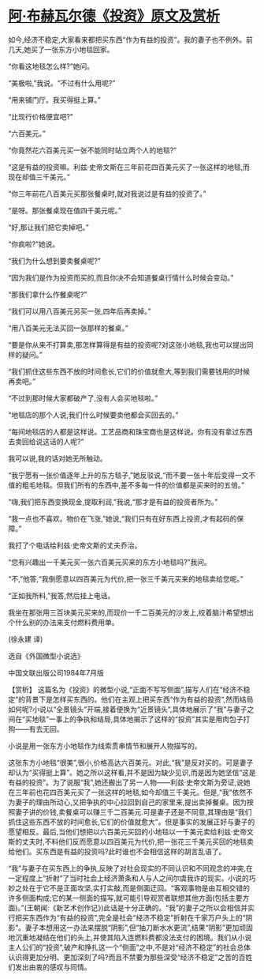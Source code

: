 # [阿·布赫瓦尔德《投资》原文及赏析](https://www.vrrw.net/wx/15429.html)

如今,经济不稳定,大家看来都把买东西“作为有益的投资”。我的妻子也不例外。前几天,她买了一张东方小地毯回家。

“你看这地毯怎么样?”她问。

“美极啦,”我说。“不过有什么用呢?”

“用来铺门厅。我买得挺上算。”

“比现行价格便宜吧?”

“六百美元。”

“你竟然花六百美元买一张不能同时站立两个人的地毯?”

“这是有益的投资嘛。利兹·史帝文斯在三年前花四百美元买了一张这样的地毯,而现在却值三千美元。”

“你三年前花八百美元买那张餐桌时,就对我说过是有益的投资了。”

“是呀。那张餐桌现在值四千美元呢。”

“好,那让我们把它卖掉吧。”

“你疯啦?”她说。

“我们为什么想到要卖餐桌呢?”

“因为我们是作为投资而买的,而且你决不会知道餐桌行情什么时候会变动。”

“那我们拿什么作餐桌呢?”

“我们可以用八百美元另买一张,四年后再卖掉。”

“用八百美元无法买回一张那样的餐桌。”

“要是你从来不打算卖,那怎样算得是有益的投资呢?对这张小地毯,我也可以提出同样的疑问。”

“我们抓住这些东西不放的时间愈长,它们的价值就愈大,等到我们需要钱用的时候再卖吧。”

“不过到那时候大家都破产了,没有人会买地毯啦。”

“地毯店的那个人说,我们什么时候要卖他都会买回去的。”

“每间地毯店的人都是这样说。工艺品商和珠宝商也是这样说。你有没有拿过东西去卖回给说这话的人呢?”

我可以说,我的话对她无所触动。

“我宁愿有一张价值逐年上升的东方毯子,”她反驳说,“而不要一张十年后变得一文不值的粗毛地毯。但我们所有的东西中,差不多每一件的价值都是买来时的五倍。”

“嗨,我们把东西变换现金,提取利润,”我说,“那才是有益的投资者所为。”

“我一点也不喜欢。物价在飞涨,”她说,“我们只有在好东西上投资,才有起码的保障。”

我打了个电话给利兹·史帝文斯的丈夫乔治。

“您有兴趣出一千美元买一张六百美元买来的东方小地毯吗?”我问。

“不,”他答,“我倒愿意以四百美元为代价,把一张三千美元买来的地毯卖给您呢。”

“正如我所料,”我答,然后挂上电话。

我坐在那张用三百块美元买来的,而现价一千二百美元的沙发上,绞着脑汁希望想出个什么别的办法来支付燃料费用单。

(徐永建 译)

选自《外国微型小说选》

中国文联出版公司1984年7月版



【赏析】 这篇名为《投资》的微型小说,“正面不写写侧面”,描写人们在“经济不稳定”的背景下是怎样买东西的。他们在主观上把买东西“作为有益的投资”,然而结局如何呢?小说以“全景镜头”开端,接着便换为“近景镜头”,具体地展示了“我”与妻子之间在“买地毯”一事上的争执和结局,具体地揭示了这样的“投资”其实是用肉包子打狗——有去无回。

小说是用一张东方小地毯作为线索贯串情节和展开人物描写的。

这张东方小地毯“很美”,很小,价格高达六百美元。对此,“我”是反对买的。可是妻子却认为“买得挺上算”。她之所以这样看,并不是因为缺少见识,而是因为她坚信“这是有益的投资”。为了说服“我”,她还搬出了另一人物——利兹·史帝文斯为旁证,说她在三年前也花四百美元买了一张这样的地毯,如今却值三千美元。但是,“我”依然不为妻子的理由所动心,又把争执的中心拉回到自己的家里来,提出卖掉餐桌。因为按照妻子讲的价钱,卖餐桌可以赚三千二百美元.可是妻子还是不同意,其理由是“我们抓住这些东西不放的时间愈长,它们的价值就愈大”。但是事实的发展正好与妻子的愿望相反。最后,当他们想把以六百美元买回的小地毯以一千美元卖给利兹·史帝文斯的丈夫时,不料他们反而愿意以四百美元为代价,把一张花三千美元买回的地毯卖给他们。买东西是有益的投资吗?此时谁也不会相信这样的胡言乱语了。

“我”与妻子在买东西上的争执,反映了对社会现实的不同认识和不同观念的冲突,在一定程度上“折射”了当时社会上经济萧条和人与人之间尔虞我诈的现实。小说的巧妙之处在于它不是正面攻坚,实打实敲,而是侧面迂回。“客观事物是由互相交错的许多侧面构成;它的某一侧面的描写,就可能引导观赏者联想其他方面(包括主要方面)。”(王朝闻:《新艺术创作记》)此话是十分正确的。“我”的妻子之所以会相信并实行把买东西作为“有益的投资”,完全是社会“经济不稳定”折射在千家万户头上的“阴影”。妻子本想用这一办法来摆脱“阴影”,但“抽刀断水水更流”,结果“阴影”更加顽固地沉重地凝结在他们的头上,并使其陷入连燃料费都没法支付的困境。我们从小说主人公们的“投资”,破产和挣扎这一个“侧面”之中,不是对“经济不稳定”的社会总体认识得更加分明、更加深刻了吗?而且不禁要为那些深受“经济不稳定”之苦的百姓们发出由衷的感叹与同情。

